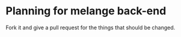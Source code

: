 <h1>Planning for melange back-end</h1>

Fork it and give a pull request for the things that should be changed.